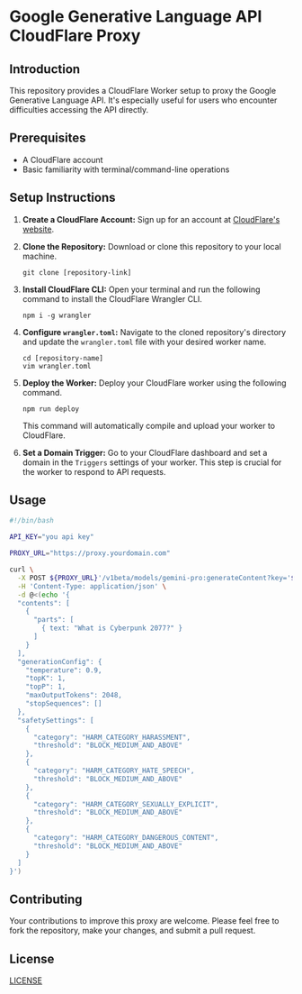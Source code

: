 # Google Generative Language API CloudFlare Proxy

## Introduction

This repository provides a CloudFlare Worker setup to proxy the Google Generative Language API. It's especially useful for users who encounter difficulties accessing the API directly.

## Prerequisites

- A CloudFlare account
- Basic familiarity with terminal/command-line operations

## Setup Instructions

1. **Create a CloudFlare Account:** Sign up for an account at [CloudFlare's website](https://www.cloudflare.com/).

2. **Clone the Repository:** Download or clone this repository to your local machine.

   ```
   git clone [repository-link]
   ```

3. **Install CloudFlare CLI:** Open your terminal and run the following command to install the CloudFlare Wrangler CLI.

   ```
   npm i -g wrangler
   ```

4. **Configure `wrangler.toml`:** Navigate to the cloned repository's directory and update the `wrangler.toml` file with your desired worker name.

   ```
   cd [repository-name]
   vim wrangler.toml
   ```

5. **Deploy the Worker:** Deploy your CloudFlare worker using the following command.

   ```
   npm run deploy
   ```

   This command will automatically compile and upload your worker to CloudFlare.

6. **Set a Domain Trigger:** Go to your CloudFlare dashboard and set a domain in the `Triggers` settings of your worker. This step is crucial for the worker to respond to API requests.

## Usage

```bash
#!/bin/bash

API_KEY="you api key"

PROXY_URL="https://proxy.yourdomain.com"

curl \
  -X POST ${PROXY_URL}'/v1beta/models/gemini-pro:generateContent?key='${API_KEY} \
  -H 'Content-Type: application/json' \
  -d @<(echo '{
  "contents": [
    {
      "parts": [
        { text: "What is Cyberpunk 2077?" }
      ]
    }
  ],
  "generationConfig": {
    "temperature": 0.9,
    "topK": 1,
    "topP": 1,
    "maxOutputTokens": 2048,
    "stopSequences": []
  },
  "safetySettings": [
    {
      "category": "HARM_CATEGORY_HARASSMENT",
      "threshold": "BLOCK_MEDIUM_AND_ABOVE"
    },
    {
      "category": "HARM_CATEGORY_HATE_SPEECH",
      "threshold": "BLOCK_MEDIUM_AND_ABOVE"
    },
    {
      "category": "HARM_CATEGORY_SEXUALLY_EXPLICIT",
      "threshold": "BLOCK_MEDIUM_AND_ABOVE"
    },
    {
      "category": "HARM_CATEGORY_DANGEROUS_CONTENT",
      "threshold": "BLOCK_MEDIUM_AND_ABOVE"
    }
  ]
}')
```

## Contributing

Your contributions to improve this proxy are welcome. Please feel free to fork the repository, make your changes, and submit a pull request.

## License

[LICENSE](./LICENSE)